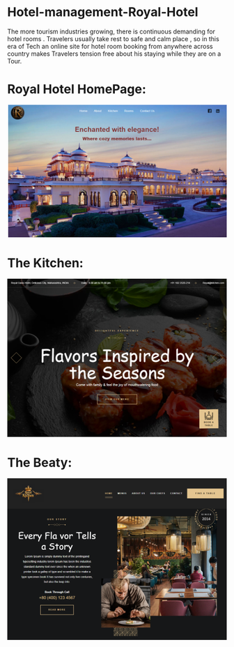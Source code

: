 # Hotel-management-Royal-Hotel
The more tourism industries growing, there is continuous demanding for hotel rooms . Travelers usually take rest to safe and calm place , so in this era of Tech an online site for hotel room booking from anywhere across country makes Travelers tension free about his staying while they are on a Tour.



# Royal Hotel HomePage: 
![Screenshot 1](RoyalHomepage.png)

# The Kitchen:
![Screenshot 1](RoyalKitchen.png)

# The Beaty:
![Screenshot 1](TheStory.png)
